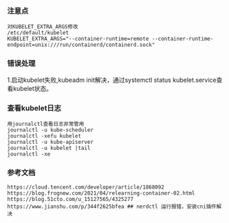 


### 注意点
```
对KUBELET_EXTRA_ARGS修改
/etc/default/kubelet
KUBELET_EXTRA_ARGS="--container-runtime=remote --container-runtime-endpoint=unix:///run/containerd/containerd.sock"
```
### 错误处理

1.启动kubelet失败,kubeadm init解决，通过systemctl status kubelet.service查看kubelet状态。

### 查看kubelet日志
```
用journalctl查看日志非常管用
journalctl -u kube-scheduler
journalctl -xefu kubelet
journalctl -u kube-apiserver
journalctl -u kubelet |tail
journalctl -xe
```

### 参考文档

```
https://cloud.tencent.com/developer/article/1868092
https://blog.frognew.com/2021/04/relearning-container-02.html
https://blog.51cto.com/u_15127565/4325277
https://www.jianshu.com/p/344f2625bfea ## nerdctl 运行报错，安装cni插件解决
```